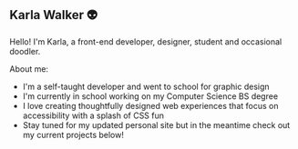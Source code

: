 ## Karla Walker 👽

Hello! I'm Karla, a front-end developer, designer, student and occasional doodler.

About me:
- I'm a self-taught developer and went to school for graphic design
- I'm currently in school working on my Computer Science BS degree
- I love creating thoughtfully designed web experiences that focus on accessibility with a splash of CSS fun
- Stay tuned for my updated personal site but in the meantime check out my current projects below!


<!--
**karla-codes/karla-codes** is a ✨ _special_ ✨ repository because its `README.md` (this file) appears on your GitHub profile.

Here are some ideas to get you started:

- 🔭 I’m currently working on ...
- 🌱 I’m currently learning ...
- 👯 I’m looking to collaborate on ...
- 🤔 I’m looking for help with ...
- 💬 Ask me about ...
- 📫 How to reach me: ...
- 😄 Pronouns: ...
- ⚡ Fun fact: ...
-->
